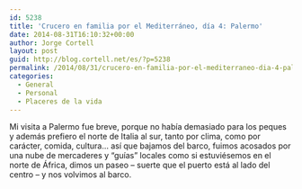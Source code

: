 ```yaml
---
id: 5238
title: 'Crucero en familia por el Mediterráneo, día 4: Palermo'
date: 2014-08-31T16:10:32+00:00
author: Jorge Cortell
layout: post
guid: http://blog.cortell.net/es/?p=5238
permalink: /2014/08/31/crucero-en-familia-por-el-mediterraneo-dia-4-palermo/
categories:
  - General
  - Personal
  - Placeres de la vida
---
```

Mi visita a Palermo fue breve, porque no había demasiado para los peques y además prefiero el norte de Italia al sur, tanto por clima, como por carácter, comida, cultura&#8230; así que bajamos del barco, fuimos acosados por una nube de mercaderes y &#8220;guías&#8221; locales como si estuviésemos en el norte de África, dimos un paseo – suerte que el puerto está al lado del centro – y nos volvimos al barco.